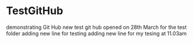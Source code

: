 # TestGitHub
demonstrating Git Hub
new test git hub opened on 28th March
for the test folder adding new line for testing
adding new line for my tesing at 11.03am
